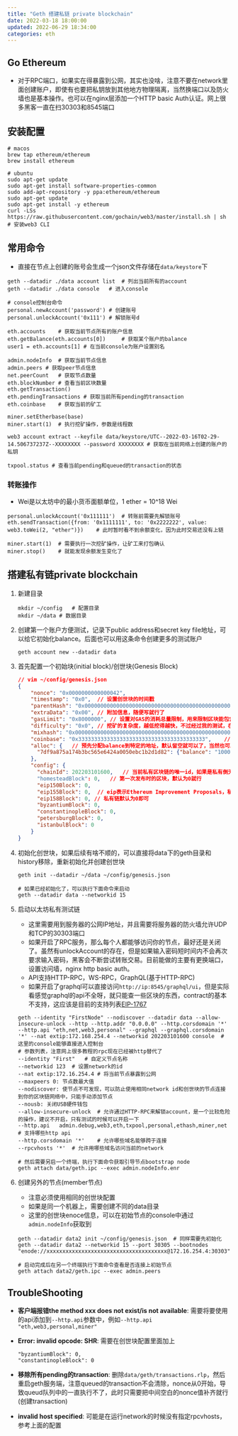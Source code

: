 ```yaml
---
title: "Geth 搭建私链 private blockchain"
date: 2022-03-18 18:00:00
updated: 2022-06-29 18:34:00
categories: eth
---
```


## Go Ethereum

- 对于RPC端口，如果实在得暴露到公网，其实也没啥，注意不要在network里面创建账户，即使有也要把私钥放到其他地方物理隔离，当然换端口以及防火墙也是基本操作。也可以在nginx层添加一个HTTP basic Auth认证。网上很多黑客一直在扫30303和8545端口

## 安装配置

```shell
# macos
brew tap ethereum/ethereum
brew install ethereum

# ubuntu
sudo apt-get update
sudo apt-get install software-properties-common
sudo add-apt-repository -y ppa:ethereum/ethereum
sudo apt-get update
sudo apt-get install -y ethereum
curl -LSs https://raw.githubusercontent.com/gochain/web3/master/install.sh | sh	# 安装web3 CLI
```

## 常用命令

- 直接在节点上创建的账号会生成一个json文件存储在`data/keystore`下

```shell
geth --datadir ./data account list	# 列出当前所有的account
geth --datadir ./data console	# 进入console

# console控制台命令
personal.newAccount('password')	# 创建账号
personal.unlockAccount('0x111')	# 解锁账号d

eth.accounts	# 获取当前节点所有的账户信息
eth.getBalance(eth.accounts[0])		# 获取某个账户的balance
user1 = eth.accounts[1]	# 在当前console为账户设置别名

admin.nodeInfo	# 获取当前节点信息
admin.peers	# 获取peer节点信息
net.peerCount	# 获取节点数量
eth.blockNumber	# 查看当前区块数量
eth.getTransaction()
eth.pendingTransactions	# 获取当前所有pending的transaction
eth.coinbase	# 获取当前的矿工

miner.setEtherbase(base)
miner.start(1)	# 执行挖矿操作，参数是线程数

web3 account extract --keyfile data/keystore/UTC--2022-03-16T02-29-14.506737237Z--XXXXXXXX --password XXXXXXXX # 获取在当前网络上创建的账户的私钥

txpool.status # 查看当前pending和queued的transaction的状态
```

<!--more-->

### 转账操作

- Wei是以太坊中的最小货币面额单位，1 ether = 10^18 Wei

```shell
personal.unlockAccount('0x111111')	# 转账前需要先解锁账号
eth.sendTransaction({from: '0x1111111', to: '0x2222222', value: web3.toWei(2, "ether")})	# 此时暂时看不到余额变化，因为此时交易还没有上链

miner.start(1)	# 需要执行一次挖矿操作，让矿工来打包确认
miner.stop()	# 就能发现余额发生变化了
```

## 搭建私有链private blockchain

1. 新建目录

   ```shell
   mkdir ~/config	# 配置目录
   mkdir ~/data	# 数据目录
   ```

2. 创建第一个账户方便测试，记录下public address和secret key file地址，可以给它初始化balance。后面也可以用这条命令创建更多的测试账户

   ```shell
   geth account new --datadir data
   ```

3. 首先配置一个初始块(initial block)/创世块(Genesis Block)

   ```json
   // vim ~/config/genesis.json
   {
       "nonce": "0x0000000000000042",
       "timestamp": "0x0",	// 设置创世块的时间戳
       "parentHash": "0x0000000000000000000000000000000000000000000000000000000000000000",	// 上一个区块的hash，创世块的话就为0
       "extraData": "0x00",	// 附加信息，随便写就行了
       "gasLimit": "0x8000000",	// 设置对GAS的消耗总量限制，用来限制区块能包含的交易信息总和，执行智能合约的最大值
       "difficulty": "0x0",	// 挖矿的复杂度，越低挖得越快，不过经过我的测试，在aws的
       "mixhash": "0x0000000000000000000000000000000000000000000000000000000000000000",
       "coinbase": "0x3333333333333333333333333333333333333333",	// 矿工的账号，随便填
       "alloc": {	// 预先分配balance到特定的地址，默认留空就可以了，当然也可以给某个address直接制定
         "7df9a875a174b3bc565e6424a0050ebc1b2d1d82": {"balance": "10000"}
       },
       "config": {
         "chainId": 202203101600,	// 当前私有区块链的唯一id，如果是私有倒无所谓，如果要上公链必须唯一，可以去https://chainlist.org 确认
         "homesteadBlock": 0,	// 第一次发布时的区块，默认为0就行
         "eip150Block": 0,
         "eip155Block": 0,	// eip表示Ethereum Improvement Proposals，私有链的话默认为0即可
         "eip158Block": 0, // 私有链默认为0即可
         "byzantiumBlock": 0,
         "constantinopleBlock": 0,
         "petersburgBlock": 0,
         "istanbulBlock": 0
       }
   }
   ```

4. 初始化创世块，如果后续有啥不顺的，可以直接将data下的geth目录和history移除，重新初始化并创建创世块

   ```shell
   geth init --datadir ~/data ~/config/genesis.json
   
   # 如果已经初始化了，可以执行下面命令来启动
   geth --datadir data --networkid 15
   ```
   
5. 启动以太坊私有测试链

   - 这里需要用到服务器的公网IP地址，并且需要将服务器的防火墙允许UDP和TCP的30303端口
   - 如果开启了RPC服务，那么每个人都能够访问你的节点，最好还是关闭了。虽然有unlockAccount的存在，但是如果输入密码短时间内不会再次要求输入密码，黑客会不断尝试转账交易。目前能做的主要有更换端口，设置访问墙，nginx http basic auth。
   -  API支持HTTP-RPC，WS-RPC，GraphQL(基于HTTP-RPC)
   - 如果开启了graphql可以直接访问`http://ip:8545/graphql/ui`，但是实际看感觉graphql的api不全呀，就只能查一些区块的东西，contract的基本不支持，这应该是目前的支持列表[EIP-1767](https://eips.ethereum.org/EIPS/eip-1767)

   ```shell
   geth --identity "FirstNode" --nodiscover --datadir data --allow-insecure-unlock --http --http.addr "0.0.0.0" --http.corsdomain '*' --http.api "eth,net,web3,personal" --graphql --graphql.corsdomain '*' --nat extip:172.168.254.4 --networkid 202203101600 console	# 这里的console能够直接进入控制台
   # 参数列表，注意网上很多教程的rpc现在已经被http替代了
   --identity "First"	# 自定义节点名称
   --networkid 123	# 设置network的id
   --nat extip:172.16.254.4	# 将当前节点暴露到公网
   --maxpeers 0: 节点数最大值
   --nodiscover: 使节点不可发现，可以防止使用相同network id和创世块的节点连接到你的区块链网络中，只能手动添加节点
   --nousb: 关闭USB硬件钱包
   --allow-insecure-unlock	# 允许通过HTTP-RPC来解锁account，是一个比较危险的操作，建议不开启，只有测试的时候可以开启一下
   --http.api	admin.debug,web3,eth,txpool,personal,ethash,miner,net	# 支持哪些http api
   --http.corsdomain '*'	# 允许哪些域名能够跨于连接
   --rpcvhosts '*'	# 允许用哪些域名访问当前的network
   
   # 然后需要另启一个终端，执行下面命令获取引导节点bootstrap node
   geth attach data/geth.ipc --exec admin.nodeInfo.enr
   ```

6. 创建另外的节点(member节点)

   - 注意必须使用相同的创世块配置
   - 如果是同一个机器上，需要创建不同的data目录
   - 这里的创世块enoce信息，可以在初始节点的console中通过`admin.nodeInfo`获取到

   ```shell
   geth --datadir data2 init ~/config/genesis.json	# 同样需要先初始化
   geth --datadir data2 --networkid 15 --port 30305 --bootnodes "enode://xxxxxxxxxxxxxxxxxxxxxxxxxxxxxxxxxxxxxx@172.16.254.4:30303"
   
   # 启动完成后在另一个终端执行下面命令查看是否连接上初始节点
   geth attach data2/geth.ipc --exec admin.peers
   ```


## TroubleShooting

- **客户端报错the method xxx does not exist/is not available**: 需要将要使用的api添加到`--http.api`参数中，例如`--http.api "eth,web3,personal,miner"`

- **Error: invalid opcode: SHR**: 需要在创世块配置里面加上

  ```
  "byzantiumBlock": 0,
  "constantinopleBlock": 0
  ```

- **移除所有pending的transaction**: 删除`data/geth/transactions.rlp`，然后重启geth服务端，注意queued的transaction不会清除，nonce从0开始，导致queud队列中的一直执行不了，此时只需要把中间空白的nonce值补齐就行(创建transaction)

- **invalid host specified**: 可能是在运行network的时候没有指定rpcvhosts，参考上面的配置
